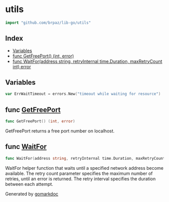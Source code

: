 <!-- Code generated by gomarkdoc. DO NOT EDIT -->

# utils

```go
import "github.com/brpaz/lib-go/utils"
```

## Index

- [Variables](<#variables>)
- [func GetFreePort\(\) \(int, error\)](<#GetFreePort>)
- [func WaitFor\(address string, retryInternal time.Duration, maxRetryCount int\) error](<#WaitFor>)


## Variables

<a name="ErrWaitTimeout"></a>

```go
var ErrWaitTimeout = errors.New("timeout while waiting for resource")
```

<a name="GetFreePort"></a>
## func [GetFreePort](<https://github.com/brpaz/lib-go/blob/main/utils/net.go#L42>)

```go
func GetFreePort() (int, error)
```

GetFreePort returns a free port number on localhost.

<a name="WaitFor"></a>
## func [WaitFor](<https://github.com/brpaz/lib-go/blob/main/utils/net.go#L17>)

```go
func WaitFor(address string, retryInternal time.Duration, maxRetryCount int) error
```

WaitFor helper function that waits until a specified network address become available. The retry count parameter specifies the maximum number of retries, until an error is returned. The retry interval specifies the duration between each attempt.

Generated by [gomarkdoc](<https://github.com/princjef/gomarkdoc>)
